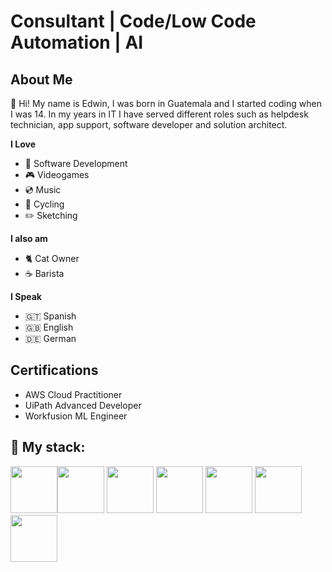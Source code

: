 # Consultant | Code/Low Code Automation | AI


## About Me


👋 Hi! My name is Edwin, I was born in Guatemala and I started coding when I was 14. In my years in IT I have served different roles such as helpdesk technician, app support, software developer and solution architect.

**I Love**

* 💾 Software Development
* 🎮 Videogames
* 💿 Music
* 🚴 Cycling
* ✏️ Sketching

**I also am**

* 🐈 Cat Owner
* ☕ Barista

**I Speak** 

* 🇬🇹 Spanish
* 🇬🇧 English
* :de: German

## Certifications

* AWS Cloud Practitioner
* UiPath Advanced Developer
* Workfusion ML Engineer

## 🌱 My stack:

<img src="https://raw.githubusercontent.com/marwin1991/profile-technology-icons/refs/heads/main/icons/git.png" width="75"><img src="https://raw.githubusercontent.com/marwin1991/profile-technology-icons/refs/heads/main/icons/python.png" width="75">
<img src="https://raw.githubusercontent.com/marwin1991/profile-technology-icons/refs/heads/main/icons/javascript.png" width="75">
<img src="https://raw.githubusercontent.com/marwin1991/profile-technology-icons/refs/heads/main/icons/java.png" width="75">
<img src="https://raw.githubusercontent.com/marwin1991/profile-technology-icons/refs/heads/main/icons/mssql.png" width="75">
<img src="https://raw.githubusercontent.com/marwin1991/profile-technology-icons/refs/heads/main/icons/docker.png" width="75">
<img src="https://raw.githubusercontent.com/marwin1991/profile-technology-icons/refs/heads/main/icons/aws.png" width="75">

<!-- - 💞️ I’m looking to collaborate on ...-->

<!---
bluegoldengoldfish/bluegoldengoldfish is a ✨ special ✨ repository because its `README.md` (this file) appears on your GitHub profile.
You can click the Preview link to take a look at your changes.
--->
